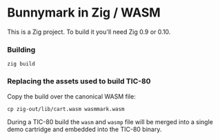# Bunnymark in Zig / WASM

This is a Zig project.  To build it you'll need Zig 0.9 or 0.10.

### Building

```
zig build
```

### Replacing the assets used to build TIC-80

Copy the build over the canonical WASM file:

```
cp zig-out/lib/cart.wasm wasmmark.wasm
```

During a TIC-80 build the `wasm` and `wasmp` file will be merged into a single demo cartridge and embedded into the TIC-80 binary.